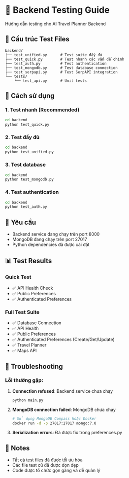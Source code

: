 # 🧪 Backend Testing Guide

Hướng dẫn testing cho AI Travel Planner Backend

## 📁 Cấu trúc Test Files

```
backend/
├── test_unified.py      # Test suite đầy đủ
├── test_quick.py        # Test nhanh các vấn đề chính
├── test_auth.py         # Test authentication
├── test_mongodb.py      # Test database connection
├── test_serpapi.py      # Test SerpAPI integration
└── tests/
    └── test_api.py      # Unit tests
```

## 🚀 Cách sử dụng

### 1. Test nhanh (Recommended)
```bash
cd backend
python test_quick.py
```

### 2. Test đầy đủ
```bash
cd backend
python test_unified.py
```

### 3. Test database
```bash
cd backend
python test_mongodb.py
```

### 4. Test authentication
```bash
cd backend
python test_auth.py
```

## 🔧 Yêu cầu

- Backend service đang chạy trên port 8000
- MongoDB đang chạy trên port 27017
- Python dependencies đã được cài đặt

## 📊 Test Results

### Quick Test
- ✅ API Health Check
- ✅ Public Preferences
- ✅ Authenticated Preferences

### Full Test Suite
- ✅ Database Connection
- ✅ API Health
- ✅ Public Preferences
- ✅ Authenticated Preferences (Create/Get/Update)
- ✅ Travel Planner
- ✅ Maps API

## 🐛 Troubleshooting

### Lỗi thường gặp:

1. **Connection refused**: Backend service chưa chạy
   ```bash
   python main.py
   ```

2. **MongoDB connection failed**: MongoDB chưa chạy
   ```bash
   # Sử dụng MongoDB Compass hoặc Docker
   docker run -d -p 27017:27017 mongo:7.0
   ```

3. **Serialization errors**: Đã được fix trong preferences.py

## 📝 Notes

- Tất cả test files đã được tối ưu hóa
- Các file test cũ đã được dọn dẹp
- Code được tổ chức gọn gàng và dễ quản lý
